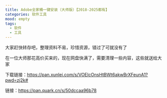 ```yaml
---
title: Adobe全家桶一键安装（大师版）【2018-2025都有】
categories: 软件工具
mood: empty
tags:
  - 软件
  - 工具
---
```


大家赶快转存吧，整理资料不易，珍惜资源，错过了可就没有了




在一位大师那花高价买来的，现在网盘快满了，需要清理一些内容，这些就送给大家







下载链接：https://pan.xunlei.com/s/VOEIcOnsHtBWt6akwBrXFeunA1?pwd=zj2k#







链接：https://pan.quark.cn/s/50dccaa96b78














